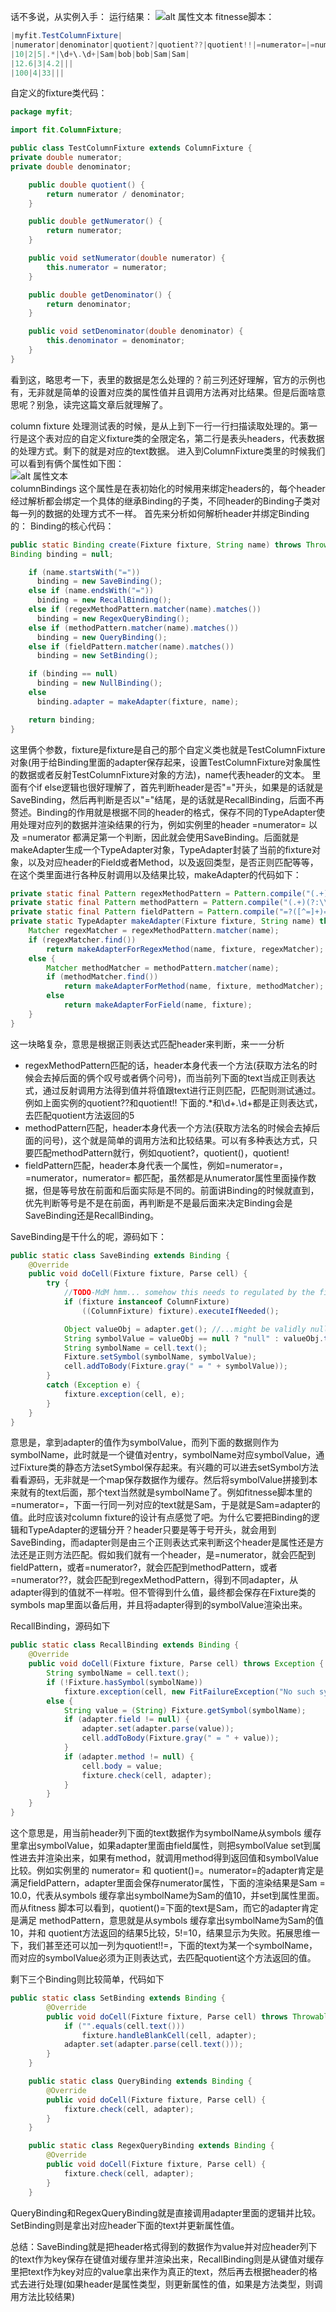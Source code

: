 话不多说，从实例入手：
运行结果：
![alt 属性文本](../imgs/result.png)
fitnesse脚本：
``` java
|myfit.TestColumnFixture|
|numerator|denominator|quotient?|quotient??|quotient!!|=numerator=|=numerator|numerator=|numerator=|quotient()=|
|10|2|5|.*|\d+\.\d+|Sam|bob|bob|Sam|Sam|
|12.6|3|4.2|||
|100|4|33|||
```
自定义的fixture类代码：
```java
package myfit;

import fit.ColumnFixture;

public class TestColumnFixture extends ColumnFixture {
private double numerator;
private double denominator;

    public double quotient() {
        return numerator / denominator;
    }

    public double getNumerator() {
        return numerator;
    }

    public void setNumerator(double numerator) {
        this.numerator = numerator;
    }

    public double getDenominator() {
        return denominator;
    }

    public void setDenominator(double denominator) {
        this.denominator = denominator;
    }
}
```
看到这，略思考一下，表里的数据是怎么处理的？前三列还好理解，官方的示例也有，无非就是简单的设置对应类的属性值并且调用方法再对比结果。但是后面啥意思呢？别急，读完这篇文章后就理解了。

column fixture 处理测试表的时候，是从上到下一行一行扫描读取处理的。第一行是这个表对应的自定义fixture类的全限定名，第二行是表头headers，代表数据的处理方式。剩下的就是对应的text数据。
进入到ColumnFixture类里的时候我们可以看到有俩个属性如下图：<br>
![alt 属性文本](../imgs/columnFixtureCode.png)<br>
columnBindings 这个属性是在表初始化的时候用来绑定headers的，每个header经过解析都会绑定一个具体的继承Binding的子类，不同header的Binding子类对每一列的数据的处理方式不一样。
首先来分析如何解析header并绑定Binding的：
Binding的核心代码：
```java
public static Binding create(Fixture fixture, String name) throws Throwable {
Binding binding = null;

    if (name.startsWith("="))
      binding = new SaveBinding();
    else if (name.endsWith("="))
      binding = new RecallBinding();
    else if (regexMethodPattern.matcher(name).matches())
      binding = new RegexQueryBinding();
    else if (methodPattern.matcher(name).matches())
      binding = new QueryBinding();
    else if (fieldPattern.matcher(name).matches())
      binding = new SetBinding();

    if (binding == null)
      binding = new NullBinding();
    else
      binding.adapter = makeAdapter(fixture, name);

    return binding;
}
```
这里俩个参数，fixture是fixture是自己的那个自定义类也就是TestColumnFixture对象(用于给Binding里面的adapter保存起来，设置TestColumnFixture对象属性的数据或者反射TestColumnFixture对象的方法)，name代表header的文本。
里面有个if else逻辑也很好理解了，首先判断header是否"="开头，如果是的话就是SaveBinding，然后再判断是否以"="结尾，是的话就是RecallBinding，后面不再赘述。Binding的作用就是根据不同的header的格式，保存不同的TypeAdapter使用处理对应列的数据并渲染结果的行为，例如实例里的header =numerator= 以及 =numerator 都满足第一个判断，因此就会使用SaveBinding。后面就是makeAdapter生成一个TypeAdapter对象，TypeAdapter封装了当前的fixture对象，以及对应header的Field或者Method，以及返回类型，是否正则匹配等等，在这个类里面进行各种反射调用以及结果比较，makeAdapter的代码如下：
```java
private static final Pattern regexMethodPattern = Pattern.compile("(.+)(?:\\?\\?|!!)");
private static final Pattern methodPattern = Pattern.compile("(.+)(?:\\(\\)|\\?|!)");
private static final Pattern fieldPattern = Pattern.compile("=?([^=]+)=?");
private static TypeAdapter makeAdapter(Fixture fixture, String name) throws Throwable {
    Matcher regexMatcher = regexMethodPattern.matcher(name);
    if (regexMatcher.find())
        return makeAdapterForRegexMethod(name, fixture, regexMatcher);
    else {
        Matcher methodMatcher = methodPattern.matcher(name);
        if (methodMatcher.find())
            return makeAdapterForMethod(name, fixture, methodMatcher);
        else
            return makeAdapterForField(name, fixture);
    }   
}
```
这一块略复杂，意思是根据正则表达式匹配header来判断，来一一分析

- regexMethodPattern匹配的话，header本身代表一个方法(获取方法名的时候会去掉后面的俩个叹号或者俩个问号)，而当前列下面的text当成正则表达式，通过反射调用方法得到值并将值跟text进行正则匹配，匹配则测试通过。例如上面实例的quotient??和quotient!! 下面的.*和\d+\.\d+都是正则表达式，去匹配quotient方法返回的5
- methodPattern匹配，header本身代表一个方法(获取方法名的时候会去掉后面的问号)，这个就是简单的调用方法和比较结果。可以有多种表达方式，只要匹配methodPattern就行，例如quotient?，quotient()，quotient!
- fieldPattern匹配，header本身代表一个属性，例如=numerator=，=numerator，numerator= 都匹配，虽然都是从numerator属性里面操作数据，但是等号放在前面和后面实际是不同的。前面讲Binding的时候就直到，优先判断等号是不是在前面，再判断是不是最后面来决定Binding会是SaveBinding还是RecallBinding。

SaveBinding是干什么的呢，源码如下：
```java
public static class SaveBinding extends Binding {
    @Override
    public void doCell(Fixture fixture, Parse cell) {
        try {
            //TODO-MdM hmm... somehow this needs to regulated by the fixture.
            if (fixture instanceof ColumnFixture)
                ((ColumnFixture) fixture).executeIfNeeded();

            Object valueObj = adapter.get(); //...might be validly null
            String symbolValue = valueObj == null ? "null" : valueObj.toString();
            String symbolName = cell.text();
            Fixture.setSymbol(symbolName, symbolValue);
            cell.addToBody(Fixture.gray(" = " + symbolValue));
        }
        catch (Exception e) {
            fixture.exception(cell, e);
        }
    }
}
```
意思是，拿到adapter的值作为symbolValue，而列下面的数据则作为symbolName，此时就是一个键值对entry，symbolName对应symbolValue，通过Fixture类的静态方法setSymbol保存起来。有兴趣的可以进去setSymbol方法看看源码，无非就是一个map保存数据作为缓存。然后将symbolValue拼接到本来就有的text后面，那个text当然就是symbolName了。例如fitnesse脚本里的=numerator=，下面一行同一列对应的text就是Sam，于是就是Sam=adapter的值。此时应该对column fixture的设计有点感觉了吧。为什么它要把Binding的逻辑和TypeAdapter的逻辑分开？header只要是等于号开头，就会用到SaveBinding，而adapter则是由三个正则表达式来判断这个header是属性还是方法还是正则方法匹配。假如我们就有一个header，是=numerator，就会匹配到fieldPattern，或者=numerator?，就会匹配到methodPattern，或者=numerator??，就会匹配到regexMethodPattern，得到不同adapter，从adapter得到的值就不一样啦。但不管得到什么值，最终都会保存在Fixture类的symbols map里面以备后用，并且将adapter得到的symbolValue渲染出来。

RecallBinding，源码如下
```java
public static class RecallBinding extends Binding {
    @Override
    public void doCell(Fixture fixture, Parse cell) throws Exception {
        String symbolName = cell.text();
        if (!Fixture.hasSymbol(symbolName))
            fixture.exception(cell, new FitFailureException("No such symbol: " + symbolName));
        else {
            String value = (String) Fixture.getSymbol(symbolName);
            if (adapter.field != null) {
                adapter.set(adapter.parse(value));
                cell.addToBody(Fixture.gray(" = " + value));
            }
            if (adapter.method != null) {
                cell.body = value;
                fixture.check(cell, adapter);
            }
        }
    }
}
```
这个意思是，用当前header列下面的text数据作为symbolName从symbols 缓存里拿出symbolValue，如果adapter里面由field属性，则把symbolValue set到属性进去并渲染出来，如果有method，就调用method得到返回值和symbolValue比较。例如实例里的 numerator= 和 quotient()=。numerator=的adapter肯定是满足fieldPattern，adapter里面会保存numerator属性，下面的渲染结果是Sam = 10.0，代表从symbols 缓存拿出symbolName为Sam的值10，并set到属性里面。而从fitness 脚本可以看到，quotient()=下面的text是Sam，而它的adapter肯定是满足 methodPattern，意思就是从symbols 缓存拿出symbolName为Sam的值10，并和 quotient方法返回的结果5比较，5!=10，结果显示为失败。拓展思维一下，我们甚至还可以加一列为quotient!!=，下面的text为某一个symbolName，而对应的symbolValue必须为正则表达式，去匹配quotient这个方法返回的值。

剩下三个Binding则比较简单，代码如下
```java
public static class SetBinding extends Binding {
		@Override
		public void doCell(Fixture fixture, Parse cell) throws Throwable {
			if ("".equals(cell.text()))
				fixture.handleBlankCell(cell, adapter);
			adapter.set(adapter.parse(cell.text()));
		}
	}

	public static class QueryBinding extends Binding {
		@Override
		public void doCell(Fixture fixture, Parse cell) {
			fixture.check(cell, adapter);
		}
	}

	public static class RegexQueryBinding extends Binding {
		@Override
		public void doCell(Fixture fixture, Parse cell) {
			fixture.check(cell, adapter);
		}
	}
```
QueryBinding和RegexQueryBinding就是直接调用adapter里面的逻辑并比较。SetBinding则是拿出对应header下面的text并更新属性值。

总结：SaveBinding就是把header格式得到的数据作为value并对应header列下的text作为key保存在键值对缓存里并渲染出来，RecallBinding则是从键值对缓存里把text作为key对应的value拿出来作为真正的text，然后再去根据header的格式去进行处理(如果header是属性类型，则更新属性的值，如果是方法类型，则调用方法比较结果)